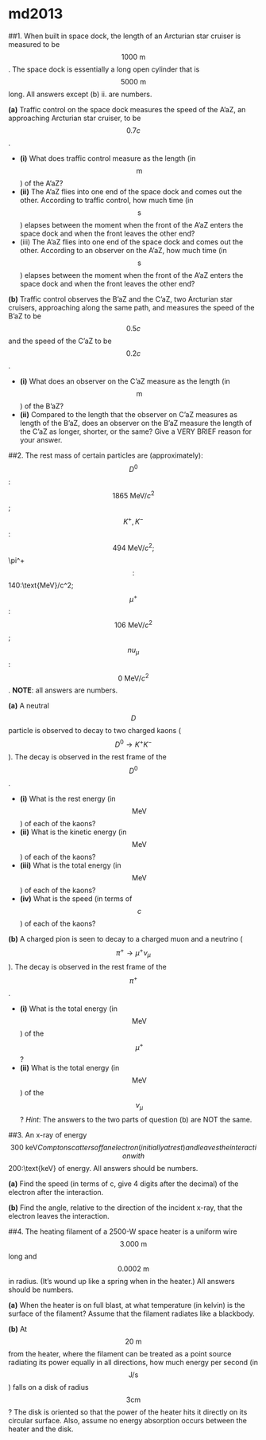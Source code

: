 # md2013

##1.
When built in space dock, the length of an Arcturian star cruiser is measured to be $$1000\:\text{m}$$. The space dock is essentially a long open cylinder that is $$5000\:\text{m}$$ long. All answers except (b) ii. are numbers.

**(a)** Traffic control on the space dock measures the speed of the A’aZ, an approaching Arcturian star
cruiser, to be $$0.7c$$.
- **(i)** What does traffic control measure as the length (in $$\text{m}$$) of the A’aZ?
- **(ii)** The A’aZ flies into one end of the space dock and comes out the other. According to traffic control, how much time (in $$\text{s}$$) elapses between the moment when the front of the A’aZ enters the space dock and when the front leaves the other end?
- (iii) The A’aZ flies into one end of the space dock and comes out the other. According to an observer on the A’aZ, how much time (in $$\text{s}$$) elapses between the moment when the front of the A’aZ enters the space dock and when the front leaves the other end?

**(b)** Traffic control observes the B’aZ and the C’aZ, two Arcturian star cruisers, approaching along the same path, and measures the speed of the B’aZ to be $$0.5c$$ and the speed of the C’aZ to be $$0.2c$$.
 - **(i)** What does an observer on the C’aZ measure as the length (in $$\text{m}$$) of the B’aZ?
- **(ii)** Compared to the length that the observer on C’aZ measures as length of the B’aZ, does an observer on the B’aZ measure the length of the C’aZ as longer, shorter, or the same? Give a VERY BRIEF reason for your answer.


##2.
The rest mass of certain particles are (approximately): $$D^0$$: $$1865\:\text{MeV}/c^2$$; $$K^+,K^-$$: $$494\:\text{MeV}/c^2; $$\pi^+$$: $$140\:\text{MeV}/c^2; $$\mu^+$$: $$106\:\text{MeV}/c^2$$; $$nu_{\mu}$$: $$0\:\text{MeV}/c^2$$. **NOTE**: all answers are numbers.

**(a)** A neutral $$D$$ particle is observed to decay to two charged kaons ($$D^0\to{K^+}K^-$$). The decay is observed in the rest frame of the $$D^0$$.
 - **(i)** What is the rest energy (in $$\text{MeV}$$) of each of the kaons?
 - **(ii)** What is the kinetic energy (in $$\text{MeV}$$) of each of the kaons?
 - **(iii)** What is the total energy (in $$\text{MeV}$$) of each of the kaons?
 - **(iv)** What is the speed (in terms of $$c$$) of each of the kaons?

**(b)** A charged pion is seen to decay to a charged muon and a neutrino ($$\pi^+\to\mu^+\nu_{\mu}$$). The decay is observed in the rest frame of the $$\pi^+$$.
 - **(i)** What is the total energy (in $$\text{MeV}$$) of the $$\mu^+$$?
 - **(ii)** What is the total energy (in $$\text{MeV}$$) of the $$\nu_{\mu}$$?
*Hint*: The answers to the two parts of question (b) are NOT the same.


##3.
An x-ray of energy $$300\:\text{keV} Compton scatters off an electron (initially at rest) and leaves the interaction with $$200\:\text{keV} of energy. All answers should be numbers.

**(a)** Find the speed (in terms of c, give 4 digits after the decimal) of the electron after the
interaction.

**(b)** Find the angle, relative to the direction of the incident x-ray, that the electron leaves the interaction.


##4.
The heating filament of a 2500-W space heater is a uniform wire $$3.000\:\text{m}$$ long and $$0.0002\:\text{m}$$ in radius. (It’s wound up like a spring when in the heater.) All answers should be numbers.

**(a)** When the heater is on full blast, at what temperature (in kelvin) is the surface of the filament? Assume that the filament radiates like a blackbody.

**(b)** At $$20\:\text{m}$$ from the heater, where the filament can be treated as a point source radiating its power equally in all directions, how much energy per second (in $$\text{J}/\text{s}$$) falls on a disk of radius $$3\text{cm}$$? The disk is oriented so that the power of the heater hits it directly on its circular surface. Also, assume no energy absorption occurs between the heater and the disk.

